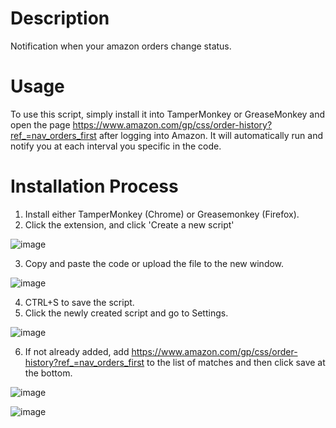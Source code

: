 # Description
Notification when your amazon orders change status.

# Usage
To use this script, simply install it into TamperMonkey or GreaseMonkey and open the page https://www.amazon.com/gp/css/order-history?ref_=nav_orders_first after logging into Amazon. It will automatically run and notify you at each interval you specific in the code.

# Installation Process
1. Install either TamperMonkey (Chrome) or Greasemonkey (Firefox).
2. Click the extension, and click 'Create a new script'

![image](https://user-images.githubusercontent.com/122106941/211043033-ba5cbfff-835f-4a55-812a-9147b3b806dd.png)

3. Copy and paste the code or upload the file to the new window.

![image](https://user-images.githubusercontent.com/122106941/211043283-56ec6090-b4b5-4bfb-9434-d121440c8f46.png)

4. CTRL+S to save the script.
5. Click the newly created script and go to Settings.

![image](https://user-images.githubusercontent.com/122106941/211043496-38b7c4e0-8c7d-46f4-8c1d-4f7499fd2cc6.png)

6. If not already added, add https://www.amazon.com/gp/css/order-history?ref_=nav_orders_first to the list of matches and then click save at the bottom.

![image](https://user-images.githubusercontent.com/122106941/211043657-d5b82cb0-b4de-411a-abb8-90d203936ccf.png)

![image](https://user-images.githubusercontent.com/122106941/211043809-705d2a27-42d8-4418-8286-adcf615439b4.png)
